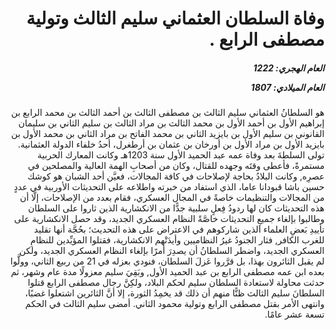 <h1 dir="rtl">وفاة السلطان العثماني سليم الثالث وتولية مصطفى الرابع .</h1>

<h5 dir="rtl">العام الهجري:  1222

العام الميلادي: 1807

</h5>

<p dir="rtl">هو السلطانُ العثماني سليم الثالث بن مصطفى الثالث بن أحمد الثالث بن محمد الرابع بن إبراهيم الأول بن أحمد الأول بن محمد الثالث بن مراد الثالث بن سليم الثاني بن سليمان القانوني بن سليم الأول بن بايزيد الثاني بن محمد الفاتح بن مراد الثاني بن محمد الأول بن بايزيد الأول بن مراد الأول بن أورخان بن عثمان بن أرطغرل، أحدُ خلفاء الدولة العثمانية. تولى السلطةَ بعد وفاة عمه عبد الحميد الأول سنة 1203هـ وكانت المعارك الحربية مستمرةً، فأعطى وقتَه وجهده للقتال، وكان من أصحابِ الهمة العالية والمصلحين في عصرِه, وكانت البلادُ بحاجة لإصلاحات في كافة المجالات، فعيَّن أحد الشبان هو كوشك حسين باشا قبودانا عاما، الذي استفاد من خبرته واطلاعه على التحديثات الأوربية في عددٍ من المجالات والتنظيمات خاصةً في المجال العسكري، فقام بعدد من الإصلاحات، إلَّا أن هذه التحديثات كان لها ردودُ فِعلٍ سلبية جدًّا من الانكشارية الذين ثاروا على السلطان وطالبوا بإلغاء جميعِ التحديثات خاصَّةً النظام العسكري الجديد، وقد حصل الانكشارية على تأييدِ بَعضِ العلماء الذين شاركوهم في الاعتراض على هذه التحديث؛ بحُجَّة أنها تقليد للغرب الكافر, فثار الجنودُ غيرُ النظاميين وأيدَتْهم الانكشارية، فقتلوا المؤيِّدين للنظامِ العسكري الجديد، واضطر السلطانُ أن يصدِرَ أمرًا بإلغاء النظام العسكري الجديد، ولكن لم يقبل الثائرون بهذا، بل قرَّروا عَزلَ السلطان، فنودي بعزله في 21 من ربيع الثاني، وولَّوا بعده ابن عمه مصطفى الرابع بن عبد الحميد الأول, وبَقِيَ سليم معزولًا مدة عام وشهر، ثم حدثت محاولة لاستعادة السلطان سليم لحكم البلاد، ولكِنَّ رجال مصطفى الرابع قتلوا السلطانَ سليم الثالث ظنًّا منهم أن ذلك قد يخمِدُ الثورة، إلا أنَّ الثائرين اشتعلوا غضبًا، وانتهى الأمر بقتل مصطفى الرابع وتولية محمود الثاني. أمضى سليم الثالث في الحكم تسعة عشر عامًا.</p></br>
